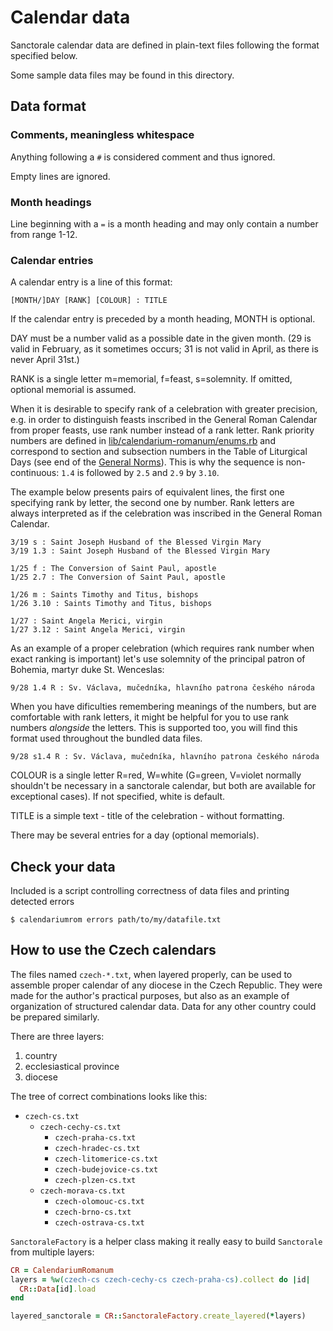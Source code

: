 # Calendar data

Sanctorale calendar data are defined in plain-text files following
the format specified below.

Some sample data files may be found in this directory.

## Data format

### Comments, meaningless whitespace

Anything following a `#` is considered comment and thus ignored.

Empty lines are ignored.

### Month headings

Line beginning with a `=` is a month heading and may only contain
a number from range 1-12.

### Calendar entries

A calendar entry is a line of this format:

```
[MONTH/]DAY [RANK] [COLOUR] : TITLE
```

If the calendar entry is preceded by a month heading, MONTH is
optional.

DAY must be a number valid as a possible date in the given month.
(29 is valid in February, as it sometimes occurs;
31 is not valid in April, as there is never April 31st.)

RANK is a single letter m=memorial, f=feast, s=solemnity.
If omitted, optional memorial is assumed.

When it is desirable to specify rank of a celebration
with greater precision, e.g. in order to distinguish feasts
inscribed in the General Roman Calendar from proper feasts,
use rank number instead of a rank letter.
Rank priority numbers are defined in
[lib/calendarium-romanum/enums.rb](../lib/calendarium-romanum/enums.rb)
and correspond to section and subsection numbers in
the Table of Liturgical Days
(see end of the [General Norms](https://www.ewtn.com/library/CURIA/CDWLITYR.HTM)).
This is why the sequence is non-continuous:
`1.4` is followed by `2.5` and `2.9` by `3.10`.

The example below presents pairs of equivalent lines,
the first one specifying rank by letter, the second one by number.
Rank letters are always interpreted as if the celebration
was inscribed in the General Roman Calendar.

```
3/19 s : Saint Joseph Husband of the Blessed Virgin Mary
3/19 1.3 : Saint Joseph Husband of the Blessed Virgin Mary

1/25 f : The Conversion of Saint Paul, apostle
1/25 2.7 : The Conversion of Saint Paul, apostle

1/26 m : Saints Timothy and Titus, bishops
1/26 3.10 : Saints Timothy and Titus, bishops

1/27 : Saint Angela Merici, virgin
1/27 3.12 : Saint Angela Merici, virgin
```

As an example of a proper celebration (which requires rank number
when exact ranking is important) let's use solemnity of the
principal patron of Bohemia, martyr duke St. Wenceslas:

```
9/28 1.4 R : Sv. Václava, mučedníka, hlavního patrona českého národa
```

When you have dificulties remembering meanings of the numbers,
but are comfortable with rank letters, it might be helpful for you
to use rank numbers *alongside* the letters.
This is supported too, you will find this format used throughout
the bundled data files.

```
9/28 s1.4 R : Sv. Václava, mučedníka, hlavního patrona českého národa
```

COLOUR is a single letter R=red, W=white (G=green, V=violet normally
shouldn't be necessary in a sanctorale calendar, but both are available
for exceptional cases).
If not specified, white is default.

TITLE is a simple text - title of the celebration - without formatting.

There may be several entries for a day (optional memorials).

## Check your data

Included is a script controlling correctness of data files
and printing detected errors

```
$ calendariumrom errors path/to/my/datafile.txt
```

## How to use the Czech calendars

The files named `czech-*.txt`, when layered properly,
can be used to assemble
proper calendar of any diocese in the Czech Republic.
They were made for the author's practical purposes, but also
as an example of organization of structured calendar data.
Data for any other country could be prepared similarly.

There are three layers:

1. country
2. ecclesiastical province
3. diocese

The tree of correct combinations looks like this:

* `czech-cs.txt`
  * `czech-cechy-cs.txt`
    * `czech-praha-cs.txt`
    * `czech-hradec-cs.txt`
    * `czech-litomerice-cs.txt`
    * `czech-budejovice-cs.txt`
    * `czech-plzen-cs.txt`
  * `czech-morava-cs.txt`
    * `czech-olomouc-cs.txt`
    * `czech-brno-cs.txt`
    * `czech-ostrava-cs.txt`

`SanctoraleFactory` is a helper class making it really easy
to build `Sanctorale` from multiple layers:

```ruby
CR = CalendariumRomanum
layers = %w(czech-cs czech-cechy-cs czech-praha-cs).collect do |id|
  CR::Data[id].load
end

layered_sanctorale = CR::SanctoraleFactory.create_layered(*layers)
```
